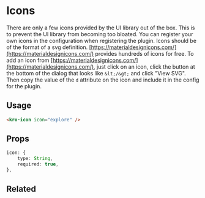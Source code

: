 # Icons
There are only a few icons provided by the UI library out of the box. This is to prevent the UI library from becoming
too bloated. You can register your own icons in the configuration when registering the plugin. Icons should be of the
format of a svg definition. [https://materialdesignicons.com/](https://materialdesignicons.com/) provides hundreds of icons
for free. To add an icon from [https://materialdesignicons.com/](https://materialdesignicons.com/), just click on an icon,
click the button at the bottom of the dialog that looks like `&lt;/&gt;` and click "View SVG". Then copy the value of the `d` attribute
on the icon and include it in the config for the plugin.

## Usage
<icon-demo></icon-demo>

```html
<kro-icon icon="explore" />
```

## Props
```ts
icon: {
    type: String,
    required: true,
},
```

## Related
<press-article-link title="Layout" subtitle="Wow! Wow! A component that makes it easy to create a navigation, toolbar, content, a footer!" to="/components/layout"></press-article-link>